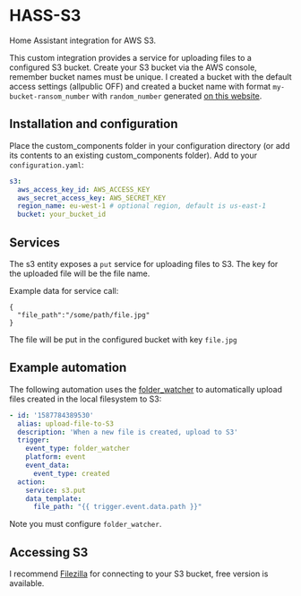 # HASS-S3
Home Assistant integration for AWS S3.

This custom integration provides a service for uploading files to a configured S3 bucket. Create your S3 bucket via the AWS console, remember bucket names must be unique. I created a bucket with the default access settings (allpublic OFF) and created a bucket name with format `my-bucket-ransom_number` with `random_number` generated [on this website](https://onlinehashtools.com/generate-random-md5-hash).

## Installation and configuration
Place the custom_components folder in your configuration directory (or add its contents to an existing custom_components folder). Add to your `configuration.yaml`:
```yaml
s3:
  aws_access_key_id: AWS_ACCESS_KEY
  aws_secret_access_key: AWS_SECRET_KEY
  region_name: eu-west-1 # optional region, default is us-east-1
  bucket: your_bucket_id
```

## Services
The s3 entity exposes a `put` service for uploading files to S3. The key for the uploaded file will be the file name.

Example data for service call:

```
{
  "file_path":"/some/path/file.jpg"
}
```

The file will be put in the configured bucket with key `file.jpg`

## Example automation
The following automation uses the [folder_watcher](https://www.home-assistant.io/integrations/folder_watcher/) to automatically upload files created in the local filesystem to S3:

```yaml
- id: '1587784389530'
  alias: upload-file-to-S3
  description: 'When a new file is created, upload to S3'
  trigger:
    event_type: folder_watcher
    platform: event
    event_data:
      event_type: created
  action:
    service: s3.put
    data_template:
      file_path: "{{ trigger.event.data.path }}"
```
Note you must configure `folder_watcher`.

## Accessing S3
I recommend [Filezilla](https://filezilla-project.org/) for connecting to your S3 bucket, free version is available.